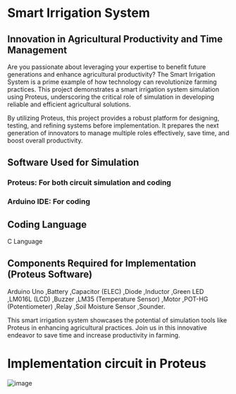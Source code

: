 # Smart Irrigation System
## Innovation in Agricultural Productivity and Time Management
Are you passionate about leveraging your expertise to benefit future generations and enhance agricultural productivity? The Smart Irrigation System is a prime example of how technology can revolutionize farming practices. This project demonstrates a smart irrigation system simulation using Proteus, underscoring the critical role of simulation in developing reliable and efficient agricultural solutions.

By utilizing Proteus, this project provides a robust platform for designing, testing, and refining systems before implementation. It prepares the next generation of innovators to manage multiple roles effectively, save time, and boost overall productivity.

## Software Used for Simulation
### Proteus: For both circuit simulation and coding
### Arduino IDE: For coding
## Coding Language
C Language
## Components Required for Implementation (Proteus Software)
Arduino Uno
,Battery
,Capacitor (ELEC)
,Diode
,Inductor
,Green LED
,LM016L (LCD)
,Buzzer
,LM35 (Temperature Sensor)
,Motor
,POT-HG (Potentiometer)
,Relay
,Soil Moisture Sensor
,Sounder.

 This smart irrigation system showcases the potential of simulation tools like Proteus in enhancing agricultural practices. Join us in this innovative endeavor to save time and increase productivity in farming.

# Implementation circuit in Proteus
![image](https://github.com/user-attachments/assets/7edfc15e-320b-4e56-92a2-66e046b55093)


